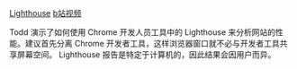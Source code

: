
[Lighthouse](https://frontendmasters.com/courses/web-perf/lighthouse/)
[b站视频](https://www.bilibili.com/video/BV1s34y1r7hB?p=8&vd_source=22af953ea4c09540ad1966711a2d53f0)

Todd 演示了如何使用 Chrome 开发人员工具中的 Lighthouse 来分析网站的性能。建议首先分离 Chrome 开发者工具，这样浏览器窗口就不必与开发者工具共享屏幕空间。 Lighthouse 报告是特定于计算机的，因此结果会因用户而异。